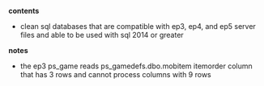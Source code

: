 **contents**

* clean sql databases that are compatible with ep3, ep4, and ep5 server files and able to be used with sql 2014 or greater

**notes**

* the ep3 ps_game reads ps_gamedefs.dbo.mobitem itemorder column that has 3 rows and cannot process columns with 9 rows
